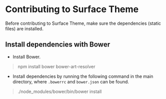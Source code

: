 # Contributing to Surface Theme

Before contributing to Surface Theme, make sure the dependencies (static files) are installed.

## Install dependencies with Bower
- Install Bower.
> npm install bower bower-art-resolver

- Install dependencies by running the following command in the main directory, where `.bowerrc` and `bower.json` can be found.
> ./node_modules/bower/bin/bower install
